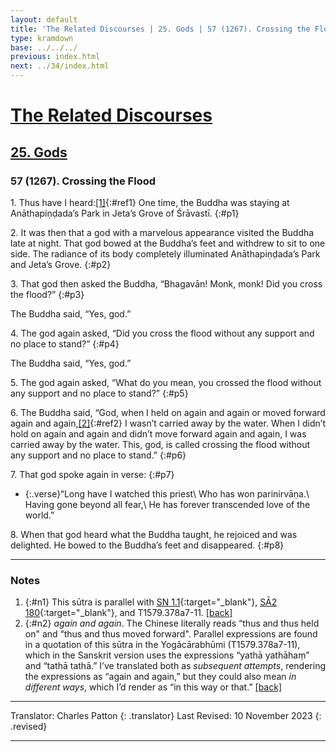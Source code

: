 ```yaml
---
layout: default
title: 'The Related Discourses | 25. Gods | 57 (1267). Crossing the Flood'
type: kramdown
base: ../../../
previous: index.html
next: ../34/index.html
---
```


# [The Related Discourses](../index.html)
## [25. Gods](index.html)
### 57 (1267). Crossing the Flood

1\. Thus have I heard:[\[1\]](#n1){:#ref1} One time, the Buddha was staying at Anāthapiṇḍada’s Park in Jeta’s Grove of Śrāvastī.
{:#p1}

2\. It was then that a god with a marvelous appearance visited the Buddha late at night. That god bowed at the Buddha’s feet and withdrew to sit to one side. The radiance of its body completely illuminated Anāthapiṇḍada’s Park and Jeta’s Grove.
{:#p2}

3\. That god then asked the Buddha, “Bhagavān! Monk, monk! Did you cross the flood?”
{:#p3}

The Buddha said, “Yes, god.”

4\. The god again asked, “Did you cross the flood without any support and no place to stand?”
{:#p4}

The Buddha said, “Yes, god.”

5\. The god again asked, “What do you mean, you crossed the flood without any support and no place to stand?”
{:#p5}

6\.  The Buddha said, “God, when I held on again and again or moved forward again and again,[\[2\]](#n2){:#ref2} I wasn’t carried away by the water. When I didn’t hold on again and again and didn’t move forward again and again, I was carried away by the water. This, god, is called crossing the flood without any support and no place to stand.”
{:#p6}

7\. That god spoke again in verse:
{:#p7}

* {:.verse}“Long have I watched this priest\\
Who has won parinirvāṇa.\\
Having gone beyond all fear,\\
He has forever transcended love of the world.”

8\. When that god heard what the Buddha taught, he rejoiced and was delighted. He bowed to the Buddha’s feet and disappeared.
{:#p8}

---

### Notes

1. {:#n1} This sūtra is parallel with [SN 1.1](https://suttacentral.net/sn1.1){:target="_blank"}, [SĀ2 180](../../samyukta2/SA2_180.html){:target="_blank"}, and T1579.378a7-11. [\[back\]](#ref1)
2. {:#n2} <em>again and again</em>. The Chinese literally reads “thus and thus held on" and “thus and thus moved forward". Parallel expressions are found in a quotation of this sūtra in the Yogâcārabhūmi (T1579.378a7-11), which in the Sanskrit version uses the expressions “yathā yathāhaṃ” and “tathā tathā.” I’ve translated both as <em>subsequent attempts</em>, rendering the expressions as “again and again,” but they could also mean <em>in different ways</em>, which I’d render as “in this way or that.” [\[back\]](#ref2)

---

Translator: Charles Patton
{: .translator}
Last Revised: 10 November 2023
{: .revised}

---